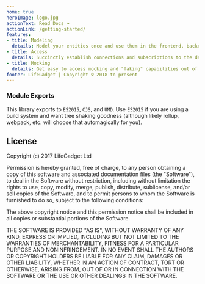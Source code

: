 ```yaml
---
home: true
heroImage: logo.jpg
actionText: Read Docs →
actionLink: /getting-started/
features:
- title: Modeling
  details: Model your entities once and use them in the frontend, backend, and database
- title: Access
  details: Succinctly establish connections and subscriptions to the data you need
- title: Mocking
  details: Get easy to access mocking and "faking" capabilities out of the box for your models
footer: LifeGadget | Copyright © 2018 to present
---
```


### Module Exports

This library exports to `ES2015`, `CJS`, and `UMD`. Use `ES2015` if you are using a build system and want tree shaking goodness (although likely rollup, webpack, etc. will choose that automagically for you).

## License

Copyright (c) 2017 LifeGadget Ltd

Permission is hereby granted, free of charge, to any person obtaining a copy of
this software and associated documentation files (the "Software"), to deal in
the Software without restriction, including without limitation the rights to
use, copy, modify, merge, publish, distribute, sublicense, and/or sell copies
of the Software, and to permit persons to whom the Software is furnished to do
so, subject to the following conditions:

The above copyright notice and this permission notice shall be included in all
copies or substantial portions of the Software.

THE SOFTWARE IS PROVIDED "AS IS", WITHOUT WARRANTY OF ANY KIND, EXPRESS OR
IMPLIED, INCLUDING BUT NOT LIMITED TO THE WARRANTIES OF MERCHANTABILITY,
FITNESS FOR A PARTICULAR PURPOSE AND NONINFRINGEMENT. IN NO EVENT SHALL THE
AUTHORS OR COPYRIGHT HOLDERS BE LIABLE FOR ANY CLAIM, DAMAGES OR OTHER
LIABILITY, WHETHER IN AN ACTION OF CONTRACT, TORT OR OTHERWISE, ARISING FROM,
OUT OF OR IN CONNECTION WITH THE SOFTWARE OR THE USE OR OTHER DEALINGS IN THE
SOFTWARE.
